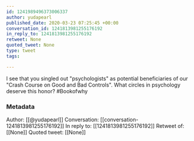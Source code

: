 ```yaml
---
id: 1241989496373006337
author: yudapearl
published_date: 2020-03-23 07:25:45 +00:00
conversation_id: 1241813981255176192
in_reply_to: 1241813981255176192
retweet: None
quoted_tweet: None
type: tweet
tags:

---
```


I see that you singled out "psychologists" as potential beneficiaries of our "Crash Course on Good and Bad Controls". What circles in psychology deserve this honor? #Bookofwhy

### Metadata

Author: [[@yudapearl]]
Conversation: [[conversation-1241813981255176192]]
In reply to: [[1241813981255176192]]
Retweet of: [[None]]
Quoted tweet: [[None]]
